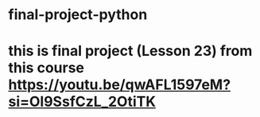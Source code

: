 # final-project-python

# this is final project (Lesson 23) from this course https://youtu.be/qwAFL1597eM?si=Ol9SsfCzL_2OtiTK
